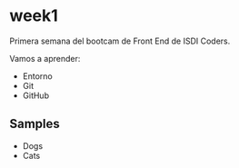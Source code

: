 # week1

Primera semana del bootcam de Front End de ISDI Coders.

Vamos a aprender:

-   Entorno
-   Git
-   GitHub

## Samples

-   Dogs
-   Cats

